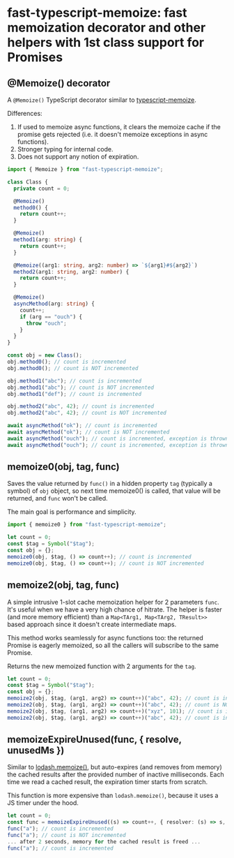 # fast-typescript-memoize: fast memoization decorator and other helpers with 1st class support for Promises

## @Memoize() decorator

A `@Memoize()` TypeScript decorator similar to
[typescript-memoize](https://www.npmjs.com/package/typescript-memoize).

Differences:

1. If used to memoize async functions, it clears the memoize cache if the
   promise gets rejected (i.e. it doesn't memoize exceptions in async
   functions).
2. Stronger typing for internal code.
3. Does not support any notion of expiration.


```ts
import { Memoize } from "fast-typescript-memoize";

class Class {
  private count = 0;

  @Memoize()
  method0() {
    return count++;
  }

  @Memoize()
  method1(arg: string) {
    return count++;
  }

  @Memoize((arg1: string, arg2: number) => `${arg1}#${arg2}`)
  method2(arg1: string, arg2: number) {
    return count++;
  }

  @Memoize()
  asyncMethod(arg: string) {
    count++;
    if (arg == "ouch") {
      throw "ouch";
    }
  }
}

const obj = new Class();
obj.method0(); // count is incremented
obj.method0(); // count is NOT incremented

obj.method1("abc"); // count is incremented
obj.method1("abc"); // count is NOT incremented
obj.method1("def"); // count is incremented

obj.method2("abc", 42); // count is incremented
obj.method2("abc", 42); // count is NOT incremented

await asyncMethod("ok"); // count is incremented
await asyncMethod("ok"); // count is NOT incremented
await asyncMethod("ouch"); // count is incremented, exception is thrown
await asyncMethod("ouch"); // count is incremented, exception is thrown
```

## memoize0(obj, tag, func)

Saves the value returned by `func()` in a hidden property `tag` (typically a
symbol) of `obj` object, so next time memoize0() is called, that value will be
returned, and `func` won't be called.

The main goal is performance and simplicity.

```ts
import { memoize0 } from "fast-typescript-memoize";

let count = 0;
const $tag = Symbol("$tag");
const obj = {};
memoize0(obj, $tag, () => count++); // count is incremented
memoize0(obj, $tag, () => count++); // count is NOT incremented
```

## memoize2(obj, tag, func)

A simple intrusive 1-slot cache memoization helper for 2 parameters `func`. It's
useful when we have a very high chance of hitrate. The helper is faster (and
more memory efficient) than a `Map<TArg1, Map<TArg2, TResult>>` based approach
since it doesn't create intermediate maps.

This method works seamlessly for async functions too: the returned Promise is
eagerly memoized, so all the callers will subscribe to the same Promise.

Returns the new memoized function with 2 arguments for the `tag`.

```ts
let count = 0;
const $tag = Symbol("$tag");
const obj = {};
memoize2(obj, $tag, (arg1, arg2) => count++)("abc", 42); // count is incremented
memoize2(obj, $tag, (arg1, arg2) => count++)("abc", 42); // count is NOT incremented
memoize2(obj, $tag, (arg1, arg2) => count++)("xyz", 101); // count is incremented
memoize2(obj, $tag, (arg1, arg2) => count++)("abc", 42); // count is incremented
```

## memoizeExpireUnused(func, { resolve, unusedMs })

Similar to [lodash.memoize()](https://lodash.com/docs/latest#memoize), but
auto-expires (and removes from memory) the cached results after the provided
number of inactive milliseconds. Each time we read a cached result, the
expiration timer starts from scratch.

This function is more expensive than `lodash.memoize()`, because it uses a JS
timer under the hood.

```ts
let count = 0;
const func = memoizeExpireUnused((s) => count++, { resolver: (s) => s, unusedMs: 1000 });
func("a"); // count is incremented
func("a"); // count is NOT incremented
... after 2 seconds, memory for the cached result is freed ...
func("a"); // count is incremented
```
